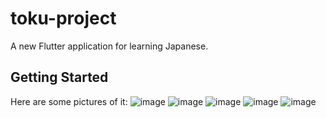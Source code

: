 # toku-project

A new Flutter application for learning Japanese.

## Getting Started
Here are some pictures of it:
![image](https://github.com/Shebo280/toku_project/assets/140072066/08f202d0-c6e0-4f80-b5e6-506c4b61b3dc)
![image](https://github.com/Shebo280/toku_project/assets/140072066/73878a1a-eee7-4c40-8ddc-775006daab4a)
![image](https://github.com/Shebo280/toku_project/assets/140072066/3e5b02b1-75d4-410a-8fbb-eb7a28d3ad0a)
![image](https://github.com/Shebo280/toku_project/assets/140072066/db4ecaea-b4ce-4418-b8f2-17a98fe9b278)
![image](https://github.com/Shebo280/toku_project/assets/140072066/00e9a54d-978c-4592-9209-a9f3834d033f)




